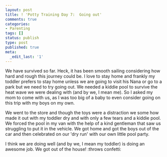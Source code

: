 ```yaml
---
layout: post
title: ! 'Potty Training Day 7:  Going out'
comments: true
categories:
- Parenting
tags: []
status: publish
type: post
published: true
meta:
  _edit_last: '1'
---
```

We have survived so far.  Heck, it has been smooth sailing considering how hard and rough this journey could be.  I love to stay home and frankly my toddler prefers to stay home unless we are going to visit his Nana or go to a park but we need to try going out.  We needed a kiddie pool to survive the heat wave we were dealing with (and by we, I mean me).  So I asked my mom to come with us, as I was too big of a baby to even consider going on this trip with my boys on my own.

We went to the store and though the toys were a distraction we some how made it out with my toddler dry and with only a few tears and a kiddie pool.  We forced the pool in my van with the help of a kind gentleman that saw us struggling to put it in the vehicle.  We got home and got the boys out of the car and then celebrated on our 'dry run' with our own little pool party.

I think we are doing well (and by we, I mean my toddler) is doing an awesome job.  We got out of the house!  :throws confetti:

